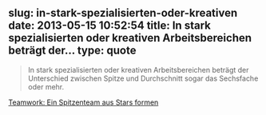 slug: in-stark-spezialisierten-oder-kreativen
date: 2013-05-15 10:52:54
title: In stark spezialisierten oder kreativen Arbeitsbereichen beträgt der...
type: quote
---

> In stark spezialisierten oder kreativen Arbeitsbereichen beträgt der Unterschied zwischen Spitze und Durchschnitt sogar das Sechsfache oder mehr.

[Teamwork: Ein Spitzenteam aus Stars formen](http://www.harvardbusinessmanager.de/heft/artikel/a-882847.html)
